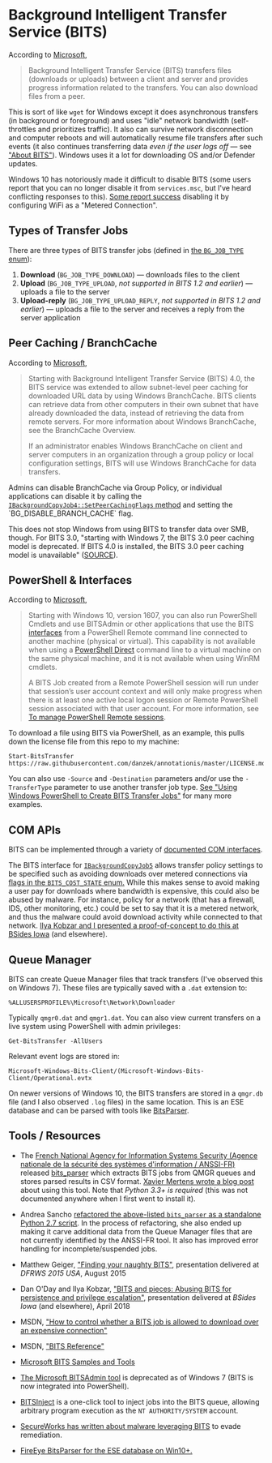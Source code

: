 # Background Intelligent Transfer Service (BITS)

According to [Microsoft](https://msdn.microsoft.com/en-us/library/windows/desktop/bb968799(v=vs.85).aspx),

> Background Intelligent Transfer Service (BITS) transfers files (downloads or uploads) between a client and server and provides progress information related to the transfers. You can also download files from a peer.

This is sort of like `wget` for Windows except it does asynchronous transfers (in background or foreground) and uses "idle" network bandwidth (self-throttles and prioritizes traffic). It also can survive network disconnection and computer reboots and will automatically resume file transfers after such events (it also continues transferring data *even if the user logs off* &mdash; see ["About BITS"](https://msdn.microsoft.com/en-us/library/windows/desktop/aa362708(v=vs.85).aspx)). Windows uses it a lot for downloading OS and/or Defender updates.

Windows 10 has notoriously made it difficult to disable BITS (some users report that you can no longer disable it from `services.msc`, but I've heard conflicting responses to this). [Some report success](https://superuser.com/a/1121161/102096) disabling it by configuring WiFi as a "Metered Connection".

## Types of Transfer Jobs

There are three types of BITS transfer jobs (defined in [the `BG_JOB_TYPE` enum](https://msdn.microsoft.com/en-us/library/windows/desktop/aa362811(v=vs.85).aspx)):

1. **Download** (`BG_JOB_TYPE_DOWNLOAD`) &mdash; downloads files to the client
2. **Upload** (`BG_JOB_TYPE_UPLOAD`, *not supported in BITS 1.2 and earlier*) &mdash; uploads a file to the server
3. **Upload-reply** (`BG_JOB_TYPE_UPLOAD_REPLY`, *not supported in BITS 1.2 and earlier*) &mdash; uploads a file to the server and receives a reply from the server application

## Peer Caching / BranchCache

According to [Microsoft](https://msdn.microsoft.com/en-us/library/windows/desktop/aa964314(v=vs.85).aspx),

> Starting with Background Intelligent Transfer Service (BITS) 4.0, the BITS service was extended to allow subnet-level peer caching for downloaded URL data by using Windows BranchCache. BITS clients can retrieve data from other computers in their own subnet that have already downloaded the data, instead of retrieving the data from remote servers. For more information about Windows BranchCache, see the BranchCache Overview.
>
> If an administrator enables Windows BranchCache on client and server computers in an organization through a group policy or local configuration settings, BITS will use Windows BranchCache for data transfers. 

Admins can disable BranchCache via Group Policy, or individual applications can disable it by calling the [`IBackgroundCopyJob4::SetPeerCachingFlags` method](https://msdn.microsoft.com/en-us/library/windows/desktop/aa964249(v=vs.85).aspx) and setting the `BG_DISABLE_BRANCH_CACHE` flag.

This does not stop Windows from using BITS to transfer data over SMB, though. For BITS 3.0, "starting with Windows 7, the BITS 3.0 peer caching model is deprecated. If BITS 4.0 is installed, the BITS 3.0 peer caching model is unavailable" ([SOURCE](https://msdn.microsoft.com/en-us/library/windows/desktop/aa362708(v=vs.85).aspx)).

## PowerShell & Interfaces

According to [Microsoft](https://msdn.microsoft.com/en-us/library/windows/desktop/aa363160(v=vs.85).aspx),

> Starting with Windows 10, version 1607, you can also run PowerShell Cmdlets and use BITSAdmin or other applications that use the BITS [interfaces](https://msdn.microsoft.com/en-us/library/windows/desktop/aa362819(v=vs.85).aspx) from a PowerShell Remote command line connected to another machine (physical or virtual). This capability is not available when using a [PowerShell Direct](https://msdn.microsoft.com/virtualization/hyperv_on_windows/user_guide/vmsession) command line to a virtual machine on the same physical machine, and it is not available when using WinRM cmdlets.
>
> A BITS Job created from a Remote PowerShell session will run under that session’s user account context and will only make progress when there is at least one active local logon session or Remote PowerShell session associated with that user account. For more information, see [To manage PowerShell Remote sessions](https://msdn.microsoft.com/en-us/library/windows/desktop/ee663885(v=vs.85).aspx#manage_ps_remote_sessions).

To download a file using BITS via PowerShell, as an example, this pulls down the license file from this repo to my machine:

    Start-BitsTransfer https://raw.githubusercontent.com/danzek/annotationis/master/LICENSE.md

You can also use `-Source` and `-Destination` parameters and/or use the `-TransferType` parameter to use another transfer job type. [See "Using Windows PowerShell to Create BITS Transfer Jobs"](https://msdn.microsoft.com/en-us/library/windows/desktop/ee663885(v=vs.85).aspx) for many more examples.

## COM APIs

BITS can be implemented through a variety of [documented COM interfaces](https://msdn.microsoft.com/en-us/library/windows/desktop/aa362820(v=vs.85).aspx).

The BITS interface for [`IBackgroundCopyJob5`](https://msdn.microsoft.com/en-us/library/windows/desktop/hh446781(v=vs.85).aspx) allows transfer policy settings to be specified such as avoiding downloads over metered connections via [flags in the `BITS_COST_STATE` enum.](https://msdn.microsoft.com/en-us/library/windows/desktop/mt595901(v=vs.85).aspx) While this makes sense to avoid making a user pay for downloads where bandwidth is expensive, this could also be abused by malware. For instance, policy for a network (that has a firewall, IDS, other monitoring, etc.) could be set to say that it is a metered network, and thus the malware could avoid download activity while connected to that network. [Ilya Kobzar and I presented a proof-of-concept to do this at BSides Iowa](https://github.com/danzek/presentations/tree/master/Windows/20180414) (and elsewhere).

## Queue Manager

BITS can create Queue Manager files that track transfers (I've observed this on Windows 7). These files are typically saved with a `.dat` extension to:

    %ALLUSERSPROFILE%\Microsoft\Network\Downloader

Typically `qmgr0.dat` and `qmgr1.dat`. You can also view current transfers on a live system using PowerShell with admin privileges:

    Get-BitsTransfer -AllUsers

Relevant event logs are stored in:

    Microsoft-Windows-Bits-Client/(Microsoft-Windows-Bits-Client/Operational.evtx

On newer versions of Windows 10, the BITS transfers are stored in a `qmgr.db` file (and I also observed `.log` files) in the same location. This is an ESE database and can be parsed with tools like [BitsParser](https://github.com/fireeye/BitsParser).

## Tools / Resources

 - The [French National Agency for Information Systems Security (Agence nationale de la sécurité des systèmes d'information / ANSSI-FR)](https://www.ssi.gouv.fr/) released [bits_parser](https://github.com/ANSSI-FR/bits_parser) which extracts BITS jobs from QMGR queues and stores parsed results in CSV format. [Xavier Mertens wrote a blog post](https://isc.sans.edu/forums/diary/Investigating+Microsoft+BITS+Activity/23281/) about using this tool. Note that *Python 3.3+ is required* (this was not documented anywhere when I first went to install it).
 
 - Andrea Sancho [refactored the above-listed `bits_parser` as a standalone Python 2.7 script](https://github.com/digitalcroqueta/bits_parser). In the process of refactoring, she also ended up making it carve additional data from the Queue Manager files that are not currently identified by the ANSSI-FR tool. It also has improved error handling for incomplete/suspended jobs.

 - Matthew Geiger, ["Finding your naughty BITS"](https://www.dfrws.org/sites/default/files/session-files/pres-finding_your_naughty_bits.pdf), presentation delivered at *DFRWS 2015 USA*, August 2015
 
 - Dan O'Day and Ilya Kobzar, ["BITS and pieces: Abusing BITS for persistence and privilege escalation"](https://github.com/danzek/presentations/tree/master/Windows/20180414), presentation delivered at *BSides Iowa* (and elsewhere), April 2018

 - MSDN, ["How to control whether a BITS job is allowed to download over an expensive connection"](https://msdn.microsoft.com/en-us/library/hh994437%28v=vs.85%29.aspx)

 - MSDN, ["BITS Reference"](https://msdn.microsoft.com/en-us/library/aa362820%28v=vs.85%29.aspx)

 - [Microsoft BITS Samples and Tools](https://msdn.microsoft.com/en-us/library/windows/desktop/aa362824(v=vs.85).aspx)

 - [The Microsoft BITSAdmin tool](https://msdn.microsoft.com/en-us/library/windows/desktop/aa362813(v=vs.85).aspx) is deprecated as of Windows 7 (BITS is now integrated into PowerShell).
 
 - [BITSInject](https://github.com/SafeBreach-Labs/BITSInject) is a one-click tool to inject jobs into the BITS queue, allowing arbitrary program execution as the `NT AUTHORITY/SYSTEM` account.

 - [SecureWorks has written about malware leveraging BITS](https://www.secureworks.com/blog/malware-lingers-with-bits) to evade remediation.
 
 - [FireEye BitsParser for the ESE database on Win10+.](https://github.com/fireeye/BitsParser)
